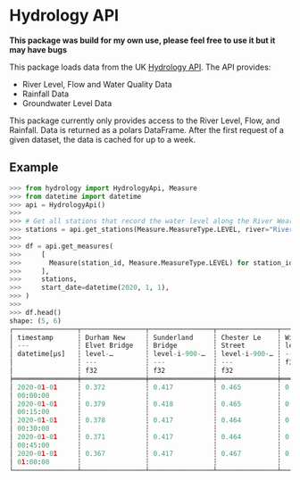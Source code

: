 # Hydrology API

**This package was build for my own use, please feel free to use it but it may have bugs**

This package loads data from the UK [Hydrology API](https://environment.data.gov.uk/hydrology/doc/reference).
The API provides:

- River Level, Flow and Water Quality Data
- Rainfall Data
- Groundwater Level Data

This package currently only provides access to the River Level, Flow, and Rainfall. Data is returned as a polars DataFrame.
After the first request of a given dataset, the data is cached for up to a week.

## Example

```python
>>> from hydrology import HydrologyApi, Measure
>>> from datetime import datetime
>>> api = HydrologyApi()
>>> 
>>> # Get all stations that record the water level along the River Wear in Durham
>>> stations = api.get_stations(Measure.MeasureType.LEVEL, river="River Wear")
>>> 
>>> df = api.get_measures(
>>>     [
>>>       Measure(station_id, Measure.MeasureType.LEVEL) for station_id in stations["station_id"]
>>>     ],
>>>     stations,
>>>     start_date=datetime(2020, 1, 1),
>>> )
>>> 
>>> df.head()
shape: (5, 6)
┌────────────────┬────────────────┬────────────────┬───────────────┬───────────────┬───────────────┐
│ timestamp      ┆ Durham New     ┆ Sunderland     ┆ Chester Le    ┆ Witton Park   ┆ Stanhope      │
│ ---            ┆ Elvet Bridge   ┆ Bridge         ┆ Street        ┆ level-i-900-m ┆ level-i-900-m │
│ datetime[μs]   ┆ level-…        ┆ level-i-900-…  ┆ level-i-900-… ┆ ---           ┆ ---           │
│                ┆ ---            ┆ ---            ┆ ---           ┆ f32           ┆ f32           │
│                ┆ f32            ┆ f32            ┆ f32           ┆               ┆               │
╞════════════════╪════════════════╪════════════════╪═══════════════╪═══════════════╪═══════════════╡
│ 2020-01-01     ┆ 0.372          ┆ 0.417          ┆ 0.465         ┆ 0.465         ┆ 0.344         │
│ 00:00:00       ┆                ┆                ┆               ┆               ┆               │
│ 2020-01-01     ┆ 0.379          ┆ 0.418          ┆ 0.465         ┆ 0.465         ┆ 0.344         │
│ 00:15:00       ┆                ┆                ┆               ┆               ┆               │
│ 2020-01-01     ┆ 0.378          ┆ 0.417          ┆ 0.464         ┆ 0.465         ┆ 0.344         │
│ 00:30:00       ┆                ┆                ┆               ┆               ┆               │
│ 2020-01-01     ┆ 0.371          ┆ 0.417          ┆ 0.464         ┆ 0.465         ┆ 0.344         │
│ 00:45:00       ┆                ┆                ┆               ┆               ┆               │
│ 2020-01-01     ┆ 0.367          ┆ 0.417          ┆ 0.467         ┆ 0.465         ┆ 0.344         │
│ 01:00:00       ┆                ┆                ┆               ┆               ┆               │
└────────────────┴────────────────┴────────────────┴───────────────┴───────────────┴───────────────┘
```
